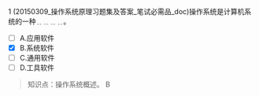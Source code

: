 1
(20150309_操作系统原理习题集及答案_笔试必需品_doc)操作系统是计算机系统的一种﹎﹎﹎﹎。
- [ ] A.应用软件 
- [x] B.系统软件 
- [ ] C.通用软件 
- [ ] D.工具软件

> 知识点：操作系统概述。
> B
